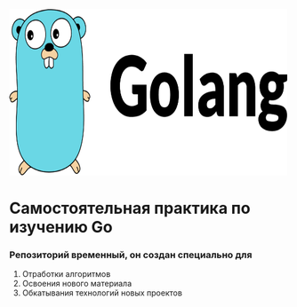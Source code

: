 <img src="./utils/img.png" alt="Gopher" width="500px" height="300px"/>
<h1>Самостоятельная практика по изучению Go</h1>
<h3>Репозиторий временный, он создан специально для</h3>
<ol>
    <li>Отработки алгоритмов</li>
    <li>Освоения нового материала</li>
    <li>Обкатывания технологий новых проектов</li>
</ol>